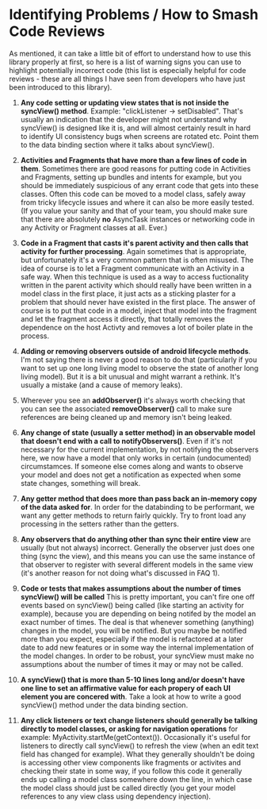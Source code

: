 

# Identifying Problems / How to Smash Code Reviews
As mentioned, it can take a little bit of effort to understand how to use this library properly at first, so here is a list of warning signs you can use to highlight potentially incorrect code (this list is especially helpful for code reviews - these are all things I have seen from developers who have just been introduced to this library).


1) **Any code setting or updating view states that is not inside the syncView() method**. Example: "clickListener -> setDisabled". That's usually an indication that the developer might not understand why syncView() is designed like it is, and will almost certainly result in hard to identify UI consistency bugs when screens are rotated etc. Point them to the data binding section where it talks about syncView().

2) **Activities and Fragments that have more than a few lines of code in them**. Sometimes there are good reasons for putting code in Activities and Fragments, setting up bundles and intents for example, but you should be immediately suspicious of any errant code that gets into these classes. Often this code can be moved to a model class, safely away from tricky lifecycle issues and where it can also be more easily tested. (If you value your sanity and that of your team, you should make sure that there are absolutely **no** AsyncTask instances or networking code in any Activity or Fragment classes at all. Ever.)

3) **Code in a Fragment that casts it's parent activity and then calls that activity for further processing**. Again sometimes that is appropriate, but unfortunately it's a very common pattern that is often misused. The idea of course is to let a Fragment communicate with an Activity in a safe way. When this technique is used as a way to access fuctionality written in the parent activity which should really have been written in a model class in the first place, it just acts as a sticking plaster for a problem that should never have existed in the first place. The answer of course is to put that code in a model, inject that model into the fragment and let the fragment access it directly, that totally removes the dependence on the host Activty and removes a lot of boiler plate in the process.

4) **Adding or removing observers outside of android lifecycle methods**. I'm not saying there is never a good reason to do that (particularly if you want to set up one long living model to observe the state of another long living model). But it is a bit unusual and might warrant a rethink. It's usually a mistake (and a cause of memory leaks).

5) Wherever you see an **addObserver()** it's always worth checking that you can see the associated **removeObserver()** call to make sure references are being cleaned up and memory isn't being leaked.

6) **Any change of state (usually a setter method) in an observable model that doesn't end with a call to notifyObservers()**. Even if it's not necessary for the current implementation, by not notifying the observers here, we now have a model that only works in certain (undocumented) circumstamces. If someone else comes along and wants to observe your model and does not get a notification as expected when some state changes, something will break.

7) **Any getter method that does more than pass back an in-memory copy of the data asked for**. In order for the databinding to be performant, we want any getter methods to return fairly quickly. Try to front load any processing in the setters rather than the getters.

8) **Any observers that do anything other than sync their entire view** are usually (but not always) incorrect. Generally the observer just does one thing (sync the view), and this means you can use the same instance of that observer to register with several different models in the same view (it's another reason for not doing what's discussed in FAQ 1).

9) **Code or tests that makes assumptions about the number of times syncView() will be called** This is pretty important, you can't fire one off events based on syncView() being called (like starting an activity for example), because you are depending on being notifed by the model an exact number of times. The deal is that whenever something (anything) changes in the model, you will be notified. But you maybe be notified more than you expect, especially if the model is refactored at a later date to add new features or in some way the internal implementation of the model changes. In order to be robust, your syncView must make no assumptions about the number of times it may or may not be called.

10) **A syncView() that is more than 5-10 lines long and/or doesn't have one line to set an affirmative value for each propery of each UI element you are concered with**. Take a look at how to write a good syncView() method under the data binding section.

11) **Any click listeners or text change listeners should generally be talking directly to model classes, or asking for navigation operations** for example: MyActivity.startMe(getContext()). Occasionally it's useful for listeners to directly call syncView() to refresh the view (when an edit text field has changed for example). What they generally shouldn't be doing is accessing other view components like fragments or activites and checking their state in some way, if you follow this code it generally ends up calling a model class somewhere down the line, in which case the model class should just be called directly (you get your model references to any view class using dependency injection).

